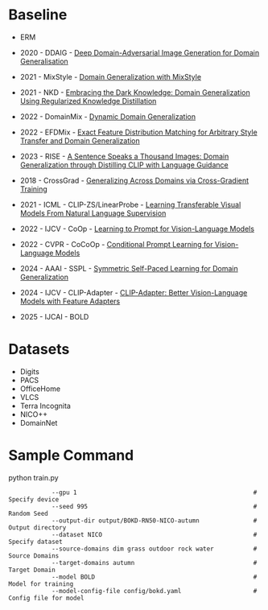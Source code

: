 # Baseline
* ERM

* 2020 - DDAIG - [Deep Domain-Adversarial Image Generation for Domain Generalisation](https://arxiv.org/abs/2003.06054)
* 2021 - MixStyle - [Domain Generalization with MixStyle](https://openreview.net/forum?id=6xHJ37MVxxp)
* 2021 - NKD - [Embracing the Dark Knowledge: Domain Generalization Using Regularized Knowledge Distillation](https://dl.acm.org/doi/abs/10.1145/3474085.3475434)
* 2022 - DomainMix - [Dynamic Domain Generalization](https://arxiv.org/abs/2205.13913)
* 2022 - EFDMix - [Exact Feature Distribution Matching for Arbitrary Style Transfer and Domain Generalization](https://arxiv.org/abs/2203.07740)
* 2023 - RISE - [A Sentence Speaks a Thousand Images: Domain Generalization through Distilling CLIP with Language Guidance](https://openaccess.thecvf.com/content/ICCV2023/html/Huang_A_Sentence_Speaks_a_Thousand_Images_Domain_Generalization_through_Distilling_ICCV_2023_paper.html)


* 2018 - CrossGrad - [Generalizing Across Domains via Cross-Gradient Training](https://openreview.net/forum?id=r1Dx7fbCW)
* 2021 - ICML - CLIP-ZS/LinearProbe - [Learning Transferable Visual Models From Natural Language Supervision](https://proceedings.mlr.press/v139/radford21a.html)
* 2022 - IJCV - CoOp - [Learning to Prompt for Vision-Language Models](https://arxiv.org/abs/2109.01134)
* 2022 - CVPR - CoCoOp - [Conditional Prompt Learning for Vision-Language Models](https://arxiv.org/abs/2203.05557)
* 2024 - AAAI - SSPL -  [Symmetric Self-Paced Learning for Domain Generalization](https://ojs.aaai.org/index.php/AAAI/article/view/29639)
* 2024 - IJCV - CLIP-Adapter - [CLIP-Adapter: Better Vision-Language Models with Feature Adapters](https://link.springer.com/article/10.1007/s11263-023-01891-x)
* 2025 - IJCAI - BOLD

# Datasets
* Digits
* PACS
* OfficeHome
* VLCS
* Terra Incognita
* NICO++
* DomainNet

# Sample Command

python train.py

                --gpu 1                                                 # Specify device
                --seed 995                                              # Random Seed
                --output-dir output/BOKD-RN50-NICO-autumn               # Output directory 
                --dataset NICO                                          # Specify dataset
                --source-domains dim grass outdoor rock water           # Source Domains
                --target-domains autumn                                 # Target Domain
                --model BOLD                                            # Model for training
                --model-config-file config/bokd.yaml                    # Config file for model
